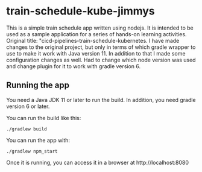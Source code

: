 # train-schedule-kube-jimmys

This is a simple train schedule app written using nodejs. It is intended to be used as a sample application for a series of hands-on learning activities.
Original title: "cicd-pipelines-train-schedule-kubernetes.
I have made changes to the original project, but only in terms of which gradle wrapper to use to make it work with Java version 11.
In addition to that I made some configuration changes as well.
Had to change which node version was used and change plugin for it to work with gradle version 6.


## Running the app

You need a Java JDK 11 or later to run the build. 
In addition, you need gradle version 6 or later.

You can run the build like this:

    ./gradlew build

You can run the app with:

    ./gradlew npm_start

Once it is running, you can access it in a browser at http://localhost:8080
